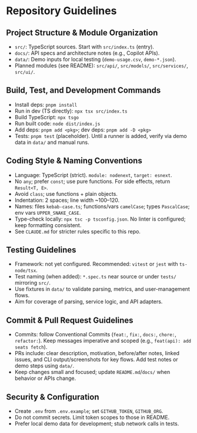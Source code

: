 # Repository Guidelines

## Project Structure & Module Organization

- `src/`: TypeScript sources. Start with `src/index.ts` (entry).
- `docs/`: API specs and architecture notes (e.g., Copilot APIs).
- `data/`: Demo inputs for local testing (`demo-usage.csv`, `demo-*.json`).
- Planned modules (see README): `src/api/`, `src/models/`, `src/services/`, `src/ui/`.

## Build, Test, and Development Commands

- Install deps: `pnpm install`
- Run in dev (TS directly): `npx tsx src/index.ts`
- Build TypeScript: `npx tsgo`
- Run built code: `node dist/index.js`
- Add deps: `pnpm add <pkg>`; dev deps: `pnpm add -D <pkg>`
- Tests: `pnpm test` (placeholder). Until a runner is added, verify via demo data in `data/` and manual runs.

## Coding Style & Naming Conventions

- Language: TypeScript (strict). `module: nodenext`, `target: esnext`.
- No `any`; prefer `const`; use pure functions. For side effects, return `Result<T, E>`.
- Avoid `class`; use functions + plain objects.
- Indentation: 2 spaces; line width ~100–120.
- Names: files `kebab-case.ts`; functions/vars `camelCase`; types `PascalCase`; env vars `UPPER_SNAKE_CASE`.
- Type-check locally: `npx tsc -p tsconfig.json`. No linter is configured; keep formatting consistent.
- See `CLAUDE.md` for stricter rules specific to this repo.

## Testing Guidelines

- Framework: not yet configured. Recommended: `vitest` or `jest` with `ts-node/tsx`.
- Test naming (when added): `*.spec.ts` near source or under `tests/` mirroring `src/`.
- Use fixtures in `data/` to validate parsing, metrics, and user-management flows.
- Aim for coverage of parsing, service logic, and API adapters.

## Commit & Pull Request Guidelines

- Commits: follow Conventional Commits (`feat:`, `fix:`, `docs:`, `chore:`, `refactor:`). Keep messages imperative and scoped (e.g., `feat(api): add seats fetch`).
- PRs include: clear description, motivation, before/after notes, linked issues, and CLI output/screenshots for key flows. Add test notes or demo steps using `data/`.
- Keep changes small and focused; update `README.md`/`docs/` when behavior or APIs change.

## Security & Configuration

- Create `.env` from `.env.example`; set `GITHUB_TOKEN`, `GITHUB_ORG`.
- Do not commit secrets. Limit token scopes to those in README.
- Prefer local demo data for development; stub network calls in tests.
